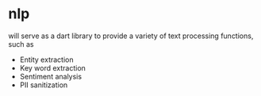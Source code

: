 # nlp

will serve as a dart library to provide a variety of text processing functions, such as

- Entity extraction
- Key word extraction
- Sentiment analysis
- PII sanitization
